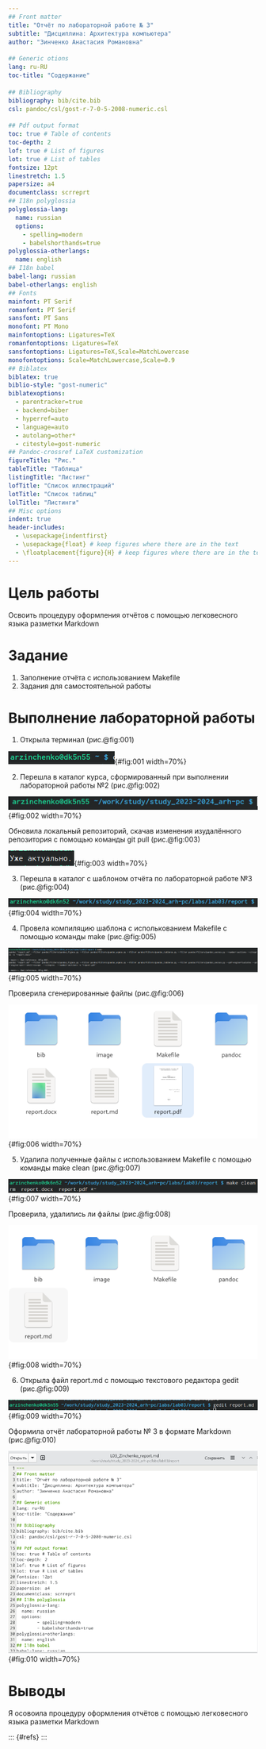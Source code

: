 ```yaml
---
## Front matter
title: "Отчёт по лабораторной работе № 3"
subtitle: "Дисциплина: Архитектура компьютера"
author: "Зинченко Анастасия Романовна"

## Generic otions
lang: ru-RU
toc-title: "Содержание"

## Bibliography
bibliography: bib/cite.bib
csl: pandoc/csl/gost-r-7-0-5-2008-numeric.csl

## Pdf output format
toc: true # Table of contents
toc-depth: 2
lof: true # List of figures
lot: true # List of tables
fontsize: 12pt
linestretch: 1.5
papersize: a4
documentclass: scrreprt
## I18n polyglossia
polyglossia-lang:
  name: russian
  options:
	- spelling=modern
	- babelshorthands=true
polyglossia-otherlangs:
  name: english
## I18n babel
babel-lang: russian
babel-otherlangs: english
## Fonts
mainfont: PT Serif
romanfont: PT Serif
sansfont: PT Sans
monofont: PT Mono
mainfontoptions: Ligatures=TeX
romanfontoptions: Ligatures=TeX
sansfontoptions: Ligatures=TeX,Scale=MatchLowercase
monofontoptions: Scale=MatchLowercase,Scale=0.9
## Biblatex
biblatex: true
biblio-style: "gost-numeric"
biblatexoptions:
  - parentracker=true
  - backend=biber
  - hyperref=auto
  - language=auto
  - autolang=other*
  - citestyle=gost-numeric
## Pandoc-crossref LaTeX customization
figureTitle: "Рис."
tableTitle: "Таблица"
listingTitle: "Листинг"
lofTitle: "Список иллюстраций"
lotTitle: "Список таблиц"
lolTitle: "Листинги"
## Misc options
indent: true
header-includes:
  - \usepackage{indentfirst}
  - \usepackage{float} # keep figures where there are in the text
  - \floatplacement{figure}{H} # keep figures where there are in the text
---
```


# Цель работы

Освоить процедуру оформления отчётов с помощью легковесного языка разметки Markdown

# Задание

1. Заполнение отчёта с использованием Makefile
2. Задания для самостоятельной работы

# Выполнение лабораторной работы

1. Открыла терминал (рис.@fig:001)

![терминал](image/001.png){#fig:001 width=70%}

2. Перешла в каталог курса, сформированный при выполнении лабораторной работы №2 (рис.@fig:002)

![каталог курса](image/002.png){#fig:002 width=70%}

Обновила локальный репозиторий, скачав изменения изудалённого репозитория с помощью команды git pull (рис.@fig:003)

![обновленный локальный репозиторий](image/003.png){#fig:003 width=70%}

3. Перешла в каталог с шаблоном отчёта по лабораторной работе №3 (рис.@fig:004)

![каталог с шаблоном отчёта по лабораторной работе №3](image/004.png){#fig:004 width=70%}

4. Провела компиляцию шаблона с исполькованием Makefile с помощью команды make (рис.@fig:005) 

![компиляция шаблона](image/005.png){#fig:005 width=70%}

Проверила сгенерированные файлы (рис.@fig:006)

![сгенерированные файлы](image/006.png){#fig:006 width=70%}

5. Удалила полученные файлы с использованием Makefile с помощью команды make clean (рис.@fig:007)

![make clean](image/007.png){#fig:007 width=70%}

Проверила, удалились ли файлы (рис.@fig:008)

![проверка удаления файлов](image/008.png){#fig:008 width=70%}

6. Открыла файл report.md с помощью текстового редактора gedit (рис.@fig:009)

![открытие файла report.md](image/009.png){#fig:009 width=70%}

Оформила отчёт лабораторной работы № 3 в формате Markdown (рис.@fig:010)

![оформление отчёта лабораторной работы № 3](image/010.png){#fig:010 width=70%}




# Выводы

Я осовоила процедуру оформления отчётов с помощью легковесного языка разметки Markdown

::: {#refs}
:::
